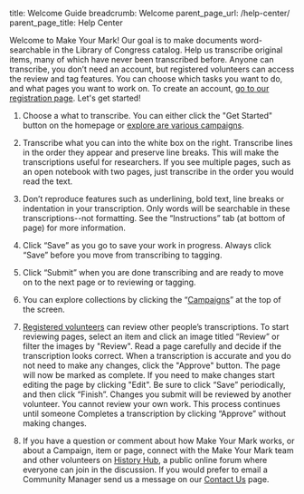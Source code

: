title: Welcome Guide
breadcrumb: Welcome
parent_page_url: /help-center/
parent_page_title: Help Center

Welcome to Make Your Mark! Our goal is to make documents word-searchable in the Library of Congress catalog. Help us transcribe original items, many of which have never been transcribed before. Anyone can transcribe, you don’t need an account, but registered volunteers can access the review and tag features. You can choose which tasks you want to do, and what pages you want to work on. To create an account, [go to our registration page](/account/register). Let's get started!

1. Choose a what to transcribe. You can either click the "Get Started" button on the homepage or [explore are various campaigns](/campaigns).

2. Transcribe what you can into the white box on the right. Transcribe lines in the order they appear and preserve line breaks. This will make the transcriptions useful for researchers. If you see multiple pages, such as an open notebook with two pages, just transcribe in the order you would read the text.

3. Don’t reproduce features such as underlining, bold text, line breaks or indentation in your transcription. Only words will be searchable in these transcriptions--not formatting. See the “Instructions” tab (at bottom of page) for more information.

4. Click “Save” as you go to save your work in progress. Always click “Save” before you move from transcribing to tagging.

5. Click “Submit” when you are done transcribing and are ready to move on to the next page or to reviewing or tagging.

6. You can explore collections by clicking the “[Campaigns](/campaigns)” at the top of the screen.

7. [Registered volunteers](/account/register) can review other people’s transcriptions. To start reviewing pages, select an item and click an image titled “Review” or filter the images by "Review". Read a page carefully and decide if the transcription looks correct. When a transcription is accurate and you do not need to make any changes, click the "Approve" button. The page will now be marked as complete. If you need to make changes start editing the page by clicking "Edit". Be sure to click “Save” periodically, and then click “Finish”. Changes you submit will be reviewed by another volunteer. You cannot review your own work. This process continues until someone Completes a transcription by clicking “Approve” without making changes.

8. If you have a question or comment about how Make Your Mark works, or about a Campaign, item or page, connect with the Make Your Mark team and other volunteers on [History Hub](https://historyhub.history.gov/community/make-your-mark/), a public online forum where everyone can join in the discussion. If you would prefer to email a Community Manager send us a message on our [Contact Us](/contact/) page.
